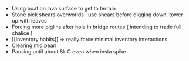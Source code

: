 * Using boat on lava surface to get to terrain
* Stone pick shears overworlds : use shears before digging down, tower up with leaves
* Forcing more piglins after hole in bridge routes ( intending to trade full chalice )
* [[Inventory habits]] => really force minimal inventory interactions
* Clearing mid pearl
* Pausing until about 8k C even when insta spike